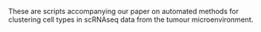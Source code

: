 These are scripts accompanying our paper on automated methods for clustering cell types in scRNAseq data from the tumour microenvironment.

